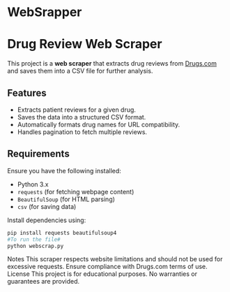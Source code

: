 # WebSrapper

# Drug Review Web Scraper  

This project is a **web scraper** that extracts drug reviews from [Drugs.com](https://www.drugs.com) and saves them into a CSV file for further analysis.  

## **Features**  
- Extracts patient reviews for a given drug.  
- Saves the data into a structured CSV format.  
- Automatically formats drug names for URL compatibility.  
- Handles pagination to fetch multiple reviews.  

## **Requirements**  
Ensure you have the following installed:  
- Python 3.x  
- `requests` (for fetching webpage content)  
- `BeautifulSoup` (for HTML parsing)  
- `csv` (for saving data)  

Install dependencies using:  
```sh
pip install requests beautifulsoup4
#To run the file#
python webscrap.py
```
Notes
This scraper respects website limitations and should not be used for excessive requests.
Ensure compliance with Drugs.com terms of use.
License
This project is for educational purposes. No warranties or guarantees are provided.

